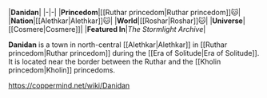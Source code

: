 |**Danidan**|
|-|-|
|**Princedom**|[[Ruthar princedom\|Ruthar princedom]]🐱︎|
|**Nation**|[[Alethkar\|Alethkar]]🐱︎|
|**World**|[[Roshar\|Roshar]]🐱︎|
|**Universe**|[[Cosmere\|Cosmere]]|
|**Featured In**|*The Stormlight Archive*|

**Danidan** is a town in north-central [[Alethkar\|Alethkar]] in [[Ruthar princedom\|Ruthar princedom]] during the [[Era of Solitude\|Era of Solitude]].
It is located near the border between the Ruthar and the [[Kholin princedom\|Kholin]] princedoms.



https://coppermind.net/wiki/Danidan
